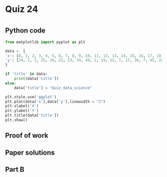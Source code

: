 # Quiz 24 
# 

## Python code 
```.py
from matplotlib import pyplot as plt

data =  {
'x': [0, 1, 2, 3, 4, 5, 6, 7, 8, 9, 10, 11, 12, 13, 14, 15, 16, 17, 18, 19],
'y': [24, 1, 2, 25, 26, 21, 23, 34, 49, 2, 19, 32, 7, 17, 36, 7, 45, 28, 40, 46]
}

if 'title' in data:
    print(data['title'])
else:
    data['title'] = "Quiz_data_science"

plt.style.use('ggplot')
plt.plot(data['x'],data['y'],linewidth = "2")
plt.xlabel('X')
plt.ylabel('Y')
plt.title(data['title'])
plt.show()
```

## Proof of work 
## Paper solutions 
## Part B 
